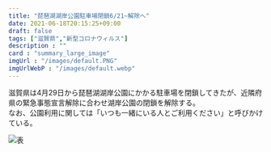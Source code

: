 ```yaml
---
title: "琵琶湖湖岸公園駐車場閉鎖6/21~解除へ"
date: 2021-06-18T20:15:25+09:00
draft: false
tags: ["滋賀県","新型コロナウィルス"]
description : ""
card : "summary_large_image"
imgUrl : "/images/default.PNG"
imgUrlWebP : "/images/default.webp"
---
```

滋賀県は4月29日から琵琶湖湖岸公園にかかる駐車場を閉鎖してきたが、近隣府県の緊急事態宣言解除に合わせ湖岸公園の閉鎖を解除する。  
なお、公園利用に関しては「いつも一緒にいる人とご利用ください」と呼びかけている。

![表](/images/news/2021/06/1819-1.png)